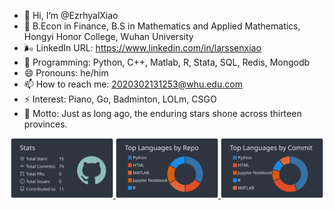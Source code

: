 - 👋 Hi, I’m @EzrhyalXiao
- 💞️ B.Econ in Finance, B.S in Mathematics and Applied Mathematics, Hongyi Honor College, Wuhan University
- 🌬️ LinkedIn URL: https://www.linkedin.com/in/larssenxiao
- 👀 Programming: Python, C++, Matlab, R, Stata, SQL, Redis, Mongodb
- 😄 Pronouns: he/him
- 📫 How to reach me: 2020302131253@whu.edu.com
- ⚡ Interest: Piano, Go, Badminton, LOLm, CSGO 
- 🌱 Motto: Just as long ago, the enduring stars shone across thirteen provinces.

<div align="center" >
<a  href="https://github.com/EzrhyalXiao">

<img src="https://raw.githubusercontent.com/EzrhyalXiao/profile-summary-cards/master/profile-summary-card-output/nord_dark/3-stats.svg" width="32.5%">
<img src="https://raw.githubusercontent.com/EzrhyalXiao/profile-summary-cards/master/profile-summary-card-output/nord_dark/1-repos-per-language.svg" width="32.5%">
<img src="https://raw.githubusercontent.com/EzrhyalXiao/profile-summary-cards/master/profile-summary-card-output/nord_dark/2-most-commit-language.svg" width="32.5%">

</a>
